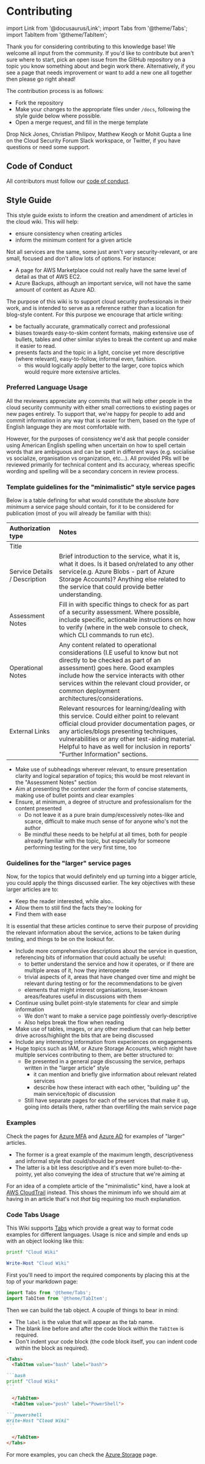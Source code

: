 # Contributing

import Link from '@docusaurus/Link';
import Tabs from '@theme/Tabs';
import TabItem from '@theme/TabItem';

Thank you for considering contributing to this knowledge base! We welcome all input from the community.  If you'd like to contribute but aren't sure where to start, pick an open issue from the GitHub repository on a topic you know something about and begin work there. Alternatively, if you see a page that needs improvement or want to add a new one all together then please go right ahead!

The contribution process is as follows:

* Fork the repository
* Make your changes to the appropriate files under `/docs`, following the style guide below where possible.
* Open a merge request, and fill in the merge template

Drop Nick Jones, Christian Philipov, Matthew Keogh or Mohit Gupta a line on the Cloud Security Forum Slack workspace, or Twitter, if you have questions or need some support.

## Code of Conduct

All contributors must follow our [code of conduct](https://github.com/WithSecureLabs/cloud-wiki/blob/main/CODE_OF_CONDUCT.md).

## Style Guide

This style guide exists to inform the creation and amendment of articles in the cloud wiki. This will help:

* ensure consistency when creating articles
* inform the minimum content for a given article

Not all services are the same, some just aren't very security-relevant, or are small, focused and don't allow lots of options. For instance:

* A page for AWS Marketplace could not really have the same level of detail as that of AWS EC2.
* Azure Backups, although an important service, will not have the same amount of content as Azure AD.

The purpose of this wiki is to support cloud security professionals in their work, and is intended to serve as a reference rather than a location for blog-style content. For this purpose we encourage that article writing:

* be factually accurate, grammatically correct and professional
* biases towards easy-to-skim content formats, making extensive use of bullets, tables and other similar styles to break the content up and make it easier to read.
* presents facts and the topic in a light, concise yet more descriptive (where relevant), easy-to-follow, informal even, fashion.
  * this would logically apply better to the larger, core topics which would require more extensive articles.

### Preferred Language Usage

All the reviewers appreciate any commits that will help other people in the cloud security community with either small corrections to existing pages or new pages entirely. To support that, we're happy for people to add and commit information in any way that is easier for them, based on the type of English language they are most comfortable with.

However, for the purposes of consistency we'd ask that people consider using American English spelling when uncertain on how to spell certain words that are ambiguous and can be spelt in different ways (e.g. socialise vs socialize, organisation vs organization, etc...). All provided PRs will be reviewed primarily for technical content and its accuracy, whereas specific wording and spelling will be a secondary concern in review process.

### Template guidelines for the "minimalistic" style service pages

Below is a table defining for what would constitute the absolute _bare minimum_ a service page should contain, for it to be considered for publication (most of you will already be familiar with this):

| Authorization type            | Notes                                                                                                                                                                                                                                                                                                                    |
| :---------------------------- | :----------------------------------------------------------------------------------------------------------------------------------------------------------------------------------------------------------------------------------------------------------------------------------------------------------------------- |
| Title                         |                                                                                                                                                                                                                                                                                                                          |
| Service Details / Description | Brief introduction to the service, what it is, what it does. Is it based on/related to any other service(e.g. Azure Blobs - part of Azure Storage Accounts)? Anything else related to the service that could provide better understanding.                                                                               |
| Assessment Notes              | Fill in with specific things to check for as part of a security assessment. Where possible, include specific, actionable instructions on how to verify (where in the web console to check, which CLI commands to run etc).                                                                                               |
| Operational Notes             | Any content related to operational considerations (I.E useful to know but not directly to be checked as part of an assessment) goes here. Good examples include how the service interacts with other services within the relevant cloud provider, or common deployment architectures/considerations.                     |
| External Links                | Relevant resources for learning/dealing with this service. Could either point to relevant official cloud provider documentation pages, or any articles/blogs presenting techniques, vulnerabilities or any other test-aiding material. Helpful to have as well for inclusion in reports' "Further Information" sections. |

* Make use of subheadings wherever relevant, to ensure presentation clarity and logical separation of topics; this would be most relevant in the "Assessment Notes" section
* Aim at presenting the content under the form of concise statements, making use of bullet points and clear examples
* Ensure, at minimum, a degree of structure and professionalism for the content presented
  * Do not leave it as a pure brain dump/excessively notes-like and scarce, difficult to make much sense of for anyone who's not the author
  * Be mindful these needs to be helpful at all times, both for people already familiar with the topic, but especially for someone performing testing for the very first time, too

### Guidelines for the "larger" service pages

Now, for the topics that would definitely end up turning into a bigger article, you could apply the things discussed earlier. The key objectives with these larger articles are to:

* Keep the reader interested, while also..
* Allow them to still find the facts they're looking for
* Find them with ease

It is essential that these articles continue to serve their purpose of providing the relevant information about the service, actions to be taken during testing, and things to be on the lookout for.

* Include more comprehensive descriptions about the service in question, referencing bits of information that could actually be useful:
  * to better understand the service and how it operates, or if there are multiple areas of it, how they interoperate
  * trivial aspects of it, areas that have changed over time and might be relevant during testing or for the recommendations to be given
  * elements that might interest organisations, lesser-known areas/features useful in discussions with them
* Continue using bullet point-style statements for clear and simple information
  * We don't want to make a service page pointlessly overly-descriptive
  * Also helps break the flow when reading
* Make use of tables, images, or any other medium that can help better drive across/highlight the bits that are being discussed
* Include any interesting information from experiences on engagements
* Huge topics such as IAM, or Azure Storage Accounts, which might have multiple services contributing to them, are better structured to:
  * Be presented in a general page discussing the service, perhaps written in the "larger article" style
    * it can mention and briefly give information about relevant related services
    * describe how these interact with each other, "building up" the main service/topic of discussion
  * Still have separate pages for each of the services that make it up, going into details there, rather than overfilling the main service page

### Examples

Check the pages for [Azure MFA](/azure/services/azure_ad/multi_factor_authentication) and [Azure AD](/azure/services/Azure_AD) for examples of "larger" articles.

* The former is a great example of the maximum length, descriptiveness and informal style that could/should be present
* The latter is a bit less descriptive and it's even more bullet-to-the-pointy, yet also conveying the idea of structure that we're aiming at

For an idea of a complete article of the "minimalistic" kind, have a look at [AWS CloudTrail](/aws/services/CloudTrail) instead. This shows the minimum info we should aim at having in an article that's not _that_ big requiring too much explanation.

### Code Tabs Usage

This Wiki supports [Tabs](https://docusaurus.io/docs/markdown-features/tabs) which provide a great way to format code examples for different languages. Usage is nice and simple and ends up with an object looking like this:

<Tabs>
  <TabItem value="bash" label="bash">

```bash
printf "Cloud Wiki"
```

  </TabItem>
  <TabItem value="posh" label="PowerShell">

```powershell
Write-Host "Cloud Wiki"
```

  </TabItem>
</Tabs>


First you'll need to import the required components by placing this at the top of your markdown page:

```javascript
import Tabs from '@theme/Tabs';
import TabItem from '@theme/TabItem';
```

Then we can build the tab object. A couple of things to bear in mind:
- The `label` is the value that will appear as the tab name.
- The blank line before and after the code block within the `TabItem` is required.
- Don't indent your code block (the code block itself, you can indent code within the block as required).

``````markdown
<Tabs>
  <TabItem value="bash" label="bash">

```bash
printf "Cloud Wiki"
```

  </TabItem>
  <TabItem value="posh" label="PowerShell">

```powershell
Write-Host "Cloud Wiki"
```

  </TabItem>
</Tabs>
``````

For more examples, you can check the [Azure Storage](/azure/services/storage) page.
